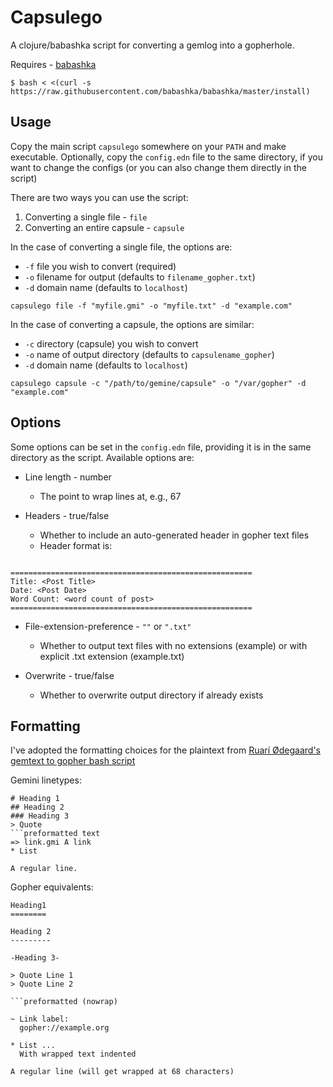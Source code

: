 # Capsulego

A clojure/babashka script for converting a gemlog into a gopherhole.

Requires - [babashka](https://github.com/babashka/babashka)

``` shell
$ bash < <(curl -s https://raw.githubusercontent.com/babashka/babashka/master/install)
```

## Usage

Copy the main script `capsulego` somewhere on your `PATH` and make executable. Optionally, copy the `config.edn` file to the same directory, if you want to change the configs (or you can also change them directly in the script)

There are two ways you can use the script:

1. Converting a single file - `file`
2. Converting an entire capsule - `capsule`

In the case of converting a single file, the options are:

- `-f` file you wish to convert (required)
- `-o` filename for output  (defaults to `filename_gopher.txt`)
- `-d` domain name (defaults to `localhost`)

``` shell
capsulego file -f "myfile.gmi" -o "myfile.txt" -d "example.com"
```


In the case of converting a capsule, the options are similar:
- `-c` directory (capsule) you wish to convert
- `-o` name of output directory (defaults to `capsulename_gopher`)
- `-d` domain name (defaults to `localhost`)

``` shell
capsulego capsule -c "/path/to/gemine/capsule" -o "/var/gopher" -d "example.com"
```

## Options

Some options can be set in the `config.edn` file, providing it is in the same directory as the script. Available options are:

- Line length - number
  - The point to wrap lines at, e.g., 67

- Headers - true/false
  - Whether to include an auto-generated header in gopher text files
  - Header format is:

``` text

======================================================
Title: <Post Title>
Date: <Post Date>
Word Count: <word count of post>
======================================================

```

- File-extension-preference - `""` or `".txt"` 
  - Whether to output text files with no extensions (example) or with explicit .txt extension (example.txt)


- Overwrite - true/false
  - Whether to overwrite output directory if already exists

## Formatting

I've adopted the formatting choices for the plaintext from [Ruarí Ødegaard's gemtext to gopher bash script](https://ruario.flounder.online/gemlog/2022-01-04_Formatting_Gemtext_for_Gopher.gmi) 

Gemini linetypes:

``` text
# Heading 1
## Heading 2
### Heading 3
> Quote 
```preformatted text
=> link.gmi A link
* List

A regular line.
```

Gopher  equivalents:

``` text
Heading1
========

Heading 2
---------

-Heading 3-

> Quote Line 1
> Quote Line 2

```preformatted (nowrap)

~ Link label:
  gopher://example.org

* List ...
  With wrapped text indented
  
A regular line (will get wrapped at 68 characters)
```

